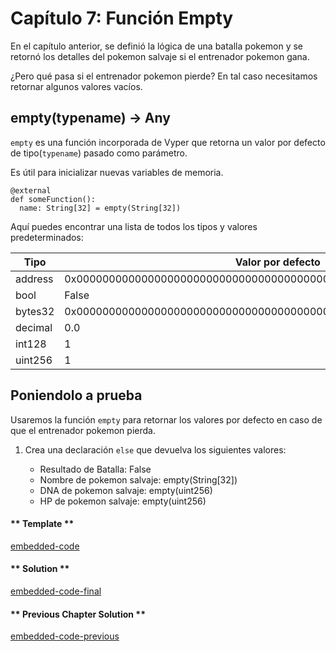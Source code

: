 <!-- Add translation for the following page: https://vyper.fun/#/2/empty
Do NOT change the code below. The below code runs the code editor -->

# Capítulo 7: Función Empty

En el capítulo anterior, se definió la lógica de una batalla pokemon y se retornó los detalles del pokemon salvaje si el entrenador pokemon gana.

¿Pero qué pasa si el entrenador pokemon pierde? En tal caso necesitamos retornar algunos valores vacíos.

## empty(typename) → Any

`empty` es una función incorporada de Vyper que retorna un valor por defecto de tipo(`typename`) pasado como parámetro.

Es útil para inicializar nuevas variables de memoria.

    @external
    def someFunction():
      name: String[32] = empty(String[32])

Aquí puedes encontrar una lista de todos los tipos y valores predeterminados:

| Tipo     | Valor por defecto                                                           |
|----------|-----------------------------------------------------------------------------|
| address  | 0x0000000000000000000000000000000000000000                                  |
| bool     | False                                                                       |
| bytes32  | 0x0000000000000000000000000000000000000000000000000000000000000000          |
| decimal  | 0.0                                                                         |
| int128   | 1                                                                           |
| uint256  | 1                                                                           |

## Poniendolo a prueba

Usaremos la función `empty` para retornar los valores por defecto en caso de que el entrenador pokemon pierda.

1. Crea una declaración `else` que devuelva los siguientes valores:

   * Resultado de Batalla: False
   * Nombre de pokemon salvaje: empty(String[32])
   * DNA de pokemon salvaje: empty(uint256)
   * HP de pokemon salvaje: empty(uint256)

<!-- tabs:start -->

#### ** Template **

[embedded-code](../assets/2/2.7-template-code.vy ':include :type=code embed-template')

#### ** Solution **

[embedded-code-final](../assets/2/2.7-finished-code.vy ':include :type=code embed-final')

#### ** Previous Chapter Solution **

[embedded-code-previous](../assets/2/2.6-finished-code.vy ':include :type=code embed-previous')

<!-- tabs:end -->
